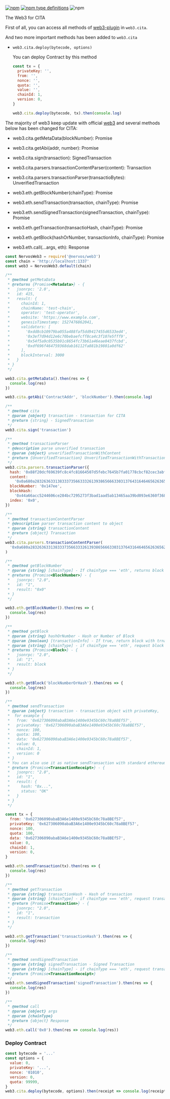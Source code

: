 <!-- ![Build Status](https://travis-ci.org/CITA-Toys/web3.svg?branch=master) -->

[![npm](https://img.shields.io/npm/v/npm.svg)](https://www.npmjs.com/package/@nervos/web3)
[![npm type definitions](https://img.shields.io/npm/types/chalk.svg)](https://www.npmjs.com/package/@nervos/web3)
![npm](https://img.shields.io/npm/l/express.svg)

The Web3 for CITA

First of all, you can access all methods of [web3-plugin](https://www.npmjs.com/package/@nervos/web3-plugin) in `web3.cita`.

And two more important methods has been added to `web3.cita`

- `web3.cita.deploy(bytecode, options)`

  You can deploy Contract by this method

  ```javascript
  const tx = {
    privateKey: '',
    from: '',
    nonce: '',
    quota: '',
    value: '',
    chainId: 1,
    version: 0,
  }

  web3.cita.deploy(bytecode, tx).then(console.log)
  ```

The majority of web3 keep update with official [web3](https://github.com/ethereum/web3.js/) and several methods below has been changed for CITA:

- web3.cita.getMetaData(blockNumber): Promise<Metadata>

- web3.cita.getAbi(addr, number): Promise<Abi>

- web3.cita.sign(transaction): SignedTransaction

- web3.cita.parsers.transactionContentParser(content): Transaction

- web3.cita.parsers.transactionParser(transactioBytes): UnverifiedTransaction

- web3.eth.getBlockNumber(chainType): Promise<BlockNumber>

- web3.eth.sendTransaction(transaction, chainType): Promise<TransactionReceipt>

- web3.eth.sendSignedTransaction(signedTransaction, chainType): Promise<TransactionReceipt>

- web3.eth.getTransaction(transactioHash, chainType): Promise<Transaction>

- web3.eth.getBlock(hashOrNumber, transactionInfo, chainType): Promise<Block>

- web3.eth.call(...args, eth): Response

```javascript
const NervosWeb3 = require('@nervos/web3')
const chain = 'http://localhost:1337'
const web3 = NervosWeb3.default(chain)

/**
 * @method getMetaData
 * @returns {Promise<Metadata>} - {
 *   jsonrpc: '2.0',
 *   id: 415,
 *   result: {
 *     chainId: 1,
 *     chainName: 'test-chain',
 *     operator: 'test-operator',
 *     website: 'https://www.example.com',
 *     genesisTimestamp: 1527476862041,
 *     validators: [
 *       '0xdd8cb10979ba055a488faf5dd9417455d6533ed4',
 *       '0x3ef7d94d12e6c70bebaefcff8ca4c3f107e5fff9',
 *       '0x54f5a9c0535b91c8654fc73b61a46eae0437fcbd',
 *       '0xdf696f464759368dab16112fa881b19801a0df62'
 *     ],
 *     blockInterval: 3000
 *   }
 * }
 */

web3.cita.getMetaData().then(res => {
  console.log(res)
})

web3.cita.getAbi('ContractAddr', 'blockNumber').then(console.log)

/**
 * @method cita
 * @param {object} transaction - transaction for CITA
 * @return {string} - SignedTransaction
 */
web3.cita.sign('transaction')

/**
 * @method transactionParser
 * @description parse unverified transaction
 * @param {object} unverifiedTransactionWithContent
 * @return {UnverifiedTransaction} UnverifiedTransactionWithTransactionObject
 */
web3.cita.parsers.transactionParser({
  hash: '0x88f20dcf69639fc8c4fc81664507d5febc7645b7fa01778cbcf82cec3abf3826',
  content:
    '0x0a680a283263633138333735663332613938656663303137643164646562636562643666396565373531353212103432353036616636633234383861623718c0843d20bc900532200000000000000000000000000000000000000000000000000de0b6b3a764000038011241f1be166145fa40a8f694da1e22861acd398d51a1c71d2763323a5c6415b7773d30fda2a307f715365ce62eda0f6a2e1e97e7599e1a4f34540c4f6a584f17711f00',
  blockNumber: '0x147ee',
  blockHash:
    '0x44a66acc5244606ce284bc7295273f3bad1aad5ab13465aa39bd093e6360f368',
  index: '0x0',
})

/**
 * @method transactionContentParser
 * @description parser transaction content to object
 * @param {string} transactionContent
 * @return {object} Transaction
 */
web3.cita.parsers.transactionContentParser(
  '0x0a680a283263633138333735663332613938656663303137643164646562636562643666396565373531353212103432353036616636633234383861623718c0843d20bc900532200000000000000000000000000000000000000000000000000de0b6b3a764000038011241f1be166145fa40a8f694da1e22861acd398d51a1c71d2763323a5c6415b7773d30fda2a307f715365ce62eda0f6a2e1e97e7599e1a4f34540c4f6a584f17711f00',
)

/**
 * @method getBlockNumber
 * @param {string} [chainType] - If chainType === 'eth', returns block number of Ethereum
 * @returns {Promise<BlockNumber>} - {
 *   jsonrpc: "2.0",
 *   id: "1",
 *   result: "0x0"
 * }
 */

web3.eth.getBlockNumber().then(res => {
  console.log(res)
})

/**
 * @method getBlock
 * @param {string} hashOrNumber - Hash or Number of Block
 * @param {boolean} [transactionInfo] - If true, return block with trnasaction content, else return block with transaction hash
 * @param {string} [chainType] - if chainType === 'eth', request block of Ethereum
 * @returns {Promise<Block>} - {
 *   jsonrpc: "2.0",
 *   id: "1",
 *   result: block
 * }
 */

web3.eth.getBlock('blockNumberOrHash').then(res => {
  console.log(res)
})

/**
 * @method sendTransaction
 * @param {object} transaction - transaction object with privateKey,
 *  for example {
 *   from: '0x627306090abaB3A6e1400e9345bC60c78a8BEf57',
 *   privateKey: '0x627306090abaB3A6e1400e9345bC60c78a8BEf57',
 *   nonce: 100,
 *   quota: 100,
 *   data: '0x627306090abaB3A6e1400e9345bC60c78a8BEf57',
 *   value: 0,
 *   chainId: 1,
 *   version: 0
 * }
 * You can also use it as native sendTransaction with standard ethereum transaction
 * @return {Promise<TransactionReceipt>} - {
 *   jsonprc: "2.0",
 *   id: "1",
 *   result: {
 *     hash: "0x...",
 *     status: "OK"
 *   }
 * }
 */

const tx = {
  from: '0x627306090abaB3A6e1400e9345bC60c78a8BEf57',
  privateKey: '0x627306090abaB3A6e1400e9345bC60c78a8BEf57',
  nonce: 100,
  quota: 100,
  data: '0x627306090abaB3A6e1400e9345bC60c78a8BEf57',
  value: 0,
  chainId: 1,
  version: 0,
}

web3.eth.sendTransaction(tx).then(res => {
  console.log(res)
})

/**
 * @method getTransaction
 * @param {string} transactionHash - Hash of transaction
 * @param {string} [chainType] - if chainType === 'eth', request transaction of Ethereum
 * @return {Promise<Transaction>} - {
 *   jsonrpc: "2.0",
 *   id: "1",
 *   result: transaction
 * }
 */

web3.eth.getTransaction('transactionHash').then(res => {
  console.log(res)
})

/**
 * @method sendSignedTransaction
 * @param {string} signedTransaction - Signed Transaction
 * @param {string} [chainType] - if chainType === 'eth', request transaction of Ethereum
 * @return {Promise<TransactionReceipt>}
 */
web3.eth.sendSignedTransaction('signedTransaction').then(res => {
  console.log(res)
})

/**
 * @method call
 * @param {object} args
 * @param {chainType}
 * @return {object} Response
 */
web3.eth.call('0x0').then(res => console.log(res))
```

### Deploy Contract

```javascript
const bytecode = '...'
const options = {
  value: 0,
  privateKey: '...',
  nonce: '01010',
  version: 0,
  quota: 99999,
}
web3.cita.deploy(bytecode, options).then(receipt => console.log(receipt))
```
